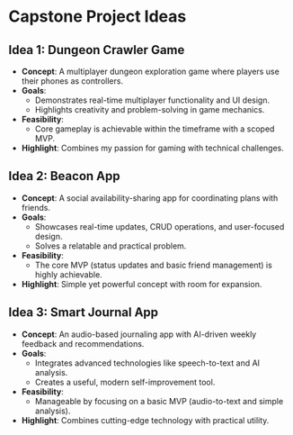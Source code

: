 # Capstone Project Ideas

## Idea 1: Dungeon Crawler Game
- **Concept**: A multiplayer dungeon exploration game where players use their phones as controllers.
- **Goals**:
  - Demonstrates real-time multiplayer functionality and UI design.
  - Highlights creativity and problem-solving in game mechanics.
- **Feasibility**:
  - Core gameplay is achievable within the timeframe with a scoped MVP.
- **Highlight**: Combines my passion for gaming with technical challenges.

## Idea 2: Beacon App
- **Concept**: A social availability-sharing app for coordinating plans with friends.
- **Goals**:
  - Showcases real-time updates, CRUD operations, and user-focused design.
  - Solves a relatable and practical problem.
- **Feasibility**:
  - The core MVP (status updates and basic friend management) is highly achievable.
- **Highlight**: Simple yet powerful concept with room for expansion.

## Idea 3: Smart Journal App
- **Concept**: An audio-based journaling app with AI-driven weekly feedback and recommendations.
- **Goals**:
  - Integrates advanced technologies like speech-to-text and AI analysis.
  - Creates a useful, modern self-improvement tool.
- **Feasibility**:
  - Manageable by focusing on a basic MVP (audio-to-text and simple analysis).
- **Highlight**: Combines cutting-edge technology with practical utility.
